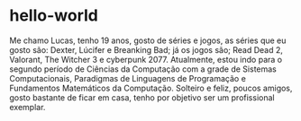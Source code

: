 # hello-world
Me chamo Lucas, tenho 19 anos, gosto de séries e jogos, as séries que eu gosto são: Dexter, Lúcifer e Breanking Bad; já os jogos são; Read Dead 2, Valorant, The Witcher 3 e cyberpunk 2077.
Atualmente, estou indo para o segundo período de Ciências da Computação com a grade de Sistemas Computacionais, Paradigmas de Linguagens de Programação e Fundamentos Matemáticos da Computação.
Solteiro e feliz, poucos amigos, gosto bastante de ficar em casa, tenho por objetivo ser um profissional exemplar.
